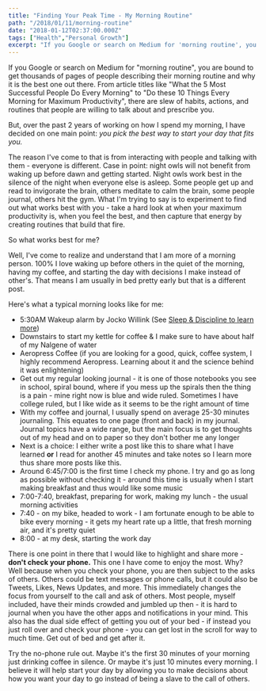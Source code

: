 ```yaml
---
title: "Finding Your Peak Time - My Morning Routine"
path: "/2018/01/11/morning-routine"
date: "2018-01-12T02:37:00.000Z"
tags: ["Health","Personal Growth"]
excerpt: "If you Google or search on Medium for 'morning routine', you are bound to get thousands of pages of people describing their morning routine and why it is the best one out there. From article titles..."
---
```


If you Google or search on Medium for "morning routine", you are bound to get thousands of pages of people describing their morning routine and why it is the best one out there. From article titles like "What the 5 Most Successful People Do Every Morning" to "Do these 10 Things Every Morning for Maximum Productivity", there are slew of habits, actions, and routines that people are willing to talk about and prescribe you.

But, over the past 2 years of working on how I spend my morning, I have decided on one main point: *you pick the best way to start your day that fits you.*

The reason I've come to that is from interacting with people and talking with them - everyone is different. Case in point: night owls will not benefit from waking up before dawn and getting started. Night owls work best in the silence of the night when everyone else is asleep. Some people get up and read to invigorate the brain, others meditate to calm the brain, some people journal, others hit the gym. What I'm trying to say is to experiment to find out what works best with you - take a hard look at when your maximum productivity is, when you feel the best, and then capture that energy by creating routines that build that fire.

So what works best for me?

Well, I've come to realize and understand that I am more of a morning person. 100% I love waking up before others in the quiet of the morning, having my coffee, and starting the day with decisions I make instead of other's. That means I am usually in bed pretty early but that is a different post.

Here's what a typical morning looks like for me:

- 5:30AM Wakeup alarm by Jocko Willink (See [Sleep & Discipline to learn more](/blog/2018/01/06/using-sleep-full-potential.html))
- Downstairs to start my kettle for coffee & I make sure to have about half of my Nalgene of water
- Aeropress Coffee (if you are looking for a good, quick, coffee system, I highly recommend Aeropress. Learning about it and the science behind it was enlightening)
- Get out my regular looking journal - it is one of those notebooks you see in school, spiral bound, where if you mess up the spirals then the thing is a pain - mine right now is blue and wide ruled. Sometimes I have college ruled, but I like wide as it seems to be the right amount of time
- With my coffee and journal, I usually spend on average 25-30 minutes journaling. This equates to one page (front and back) in my journal. Journal topics have a wide range, but the main focus is to get thoughts out of my head and on to paper so they don't bother me any longer
- Next is a choice: I either write a post like this to share what I have learned **or** I read for another 45 minutes and take notes so I learn more thus share more posts like this.
- Around 6:45/7:00 is the first time I check my phone. I try and go as long as possible without checking it - around this time is usually when I start making breakfast and thus would like some music
- 7:00-7:40, breakfast, preparing for work, making my lunch - the usual morning activities
- 7:40 - on my bike, headed to work - I am fortunate enough to be able to bike every morning - it gets my heart rate up a little, that fresh morning air, and it's pretty quiet
- 8:00 - at my desk, starting the work day

There is one point in there that I would like to highlight and share more - **don't check your phone.** This one I have come to enjoy the most. Why? Well because when you check your phone, you are then subject to the asks of others. Others could be text messages or phone calls, but it could also be Tweets, Likes, News Updates, and more. This immediately changes the focus from yourself to the call and ask of others. Most people, myself included, have their minds crowded and jumbled up then - it is hard to journal when you have the other apps and notifications in your mind. This also has the dual side effect of getting you out of your bed - if instead you just roll over and check your phone - you can get lost in the scroll for way to much time. Get out of bed and get after it.

Try the no-phone rule out. Maybe it's the first 30 minutes of your morning just drinking coffee in silence. Or maybe it's just 10 minutes every morning. I believe it will help start your day by allowing you to make decisions about how you want your day to go instead of being a slave to the call of others.
